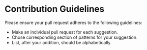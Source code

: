 # Contribution Guidelines

Please ensure your pull request adheres to the following guidelines:

- Make an individual pull request for each suggestion.
- Chose corresponding section of patterns for your suggestion.
- List, after your addition, should be alphabetically.
